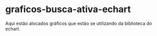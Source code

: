 # graficos-busca-ativa-echart
Aqui estão alocados gráficos que estão se utilizando da biblioteca do echart.
